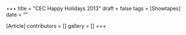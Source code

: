 +++
title = "CEC Happy Holidays 2013"
draft = false
tags = [Showtapes]
date = ""

[Article]
contributors = []
gallery = []
+++
